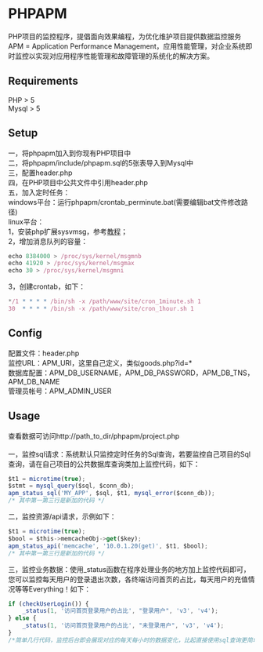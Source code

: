 PHPAPM
======
PHP项目的监控程序，提倡面向效果编程，为优化维护项目提供数据监控服务  
APM = Application Performance Management，应用性能管理，对企业系统即时监控以实现对应用程序性能管理和故障管理的系统化的解决方案。
## Requirements
PHP > 5<br />
Mysql > 5<br />
## Setup
一，将phpapm加入到你现有PHP项目中<br />
二，将phpapm/include/phpapm.sql的5张表导入到Mysql中<br />
三，配置header.php<br />
四，在PHP项目中公共文件中引用header.php<br />
五，加入定时任务：<br />
windows平台：运行phpapm/crontab_perminute.bat(需要编辑bat文件修改路径)<br />
linux平台：<br />
1，安装php扩展sysvmsg，参考[教程](http://www.banghui.org/2527.html)；<br />
2，增加消息队列的容量：<br />
```javascript
echo 8384000 > /proc/sys/kernel/msgmnb
echo 41920 > /proc/sys/kernel/msgmax
echo 30 > /proc/sys/kernel/msgmni
```
3，创建crontab，如下：<br />
```javascript
*/1 * * * * /bin/sh -x /path/www/site/cron_1minute.sh 1
30  * * * * /bin/sh -x /path/www/site/cron_1hour.sh 1
```

## Config
配置文件：header.php<br />
监控URL：APM_URI，这里自己定义，类似goods.php?id=*<br />
数据库配置：APM_DB_USERNAME，APM_DB_PASSWORD，APM_DB_TNS，APM_DB_NAME<br />
管理员帐号：APM_ADMIN_USER<br />

## Usage
查看数据可访问http://path_to_dir/phpapm/project.php<br /><br />
一，监控sql请求：系统默认只监控定时任务的Sql查询，若要监控自己项目的Sql查询，请在自己项目的公共数据库查询类加上监控代码，如下：
```javascript
$t1 = microtime(true);
$stmt = mysql_query($sql, $conn_db);
apm_status_sql('MY_APP', $sql, $t1, mysql_error($conn_db));
/* 其中第一第三行是新加的代码 */
```

二，监控资源/api请求，示例如下：
```javascript
$t1 = microtime(true);
$bool = $this->memcacheObj->get($key);
apm_status_api('memcache', '10.0.1.20(get)', $t1, $bool);
/* 其中第一第三行是新加的代码 */
```

三，监控业务数据：使用_status函数在程序处理业务的地方加上监控代码即可，您可以监控每天用户的登录退出次数，各终端访问首页的占比，每天用户的充值情况等等Everything！如下：<br />
```javascript
if (checkUserLogin()) {
    _status(1, '访问首页登录用户的占比', "登录用户", 'v3', 'v4');
} else {
    _status(1, '访问首页登录用户的占比', "未登录用户", 'v3', 'v4');
}
/*简单几行代码，监控后台即会展现对应的每天每小时的数据变化，比起直接使用sql查询更简单直观*/
```
